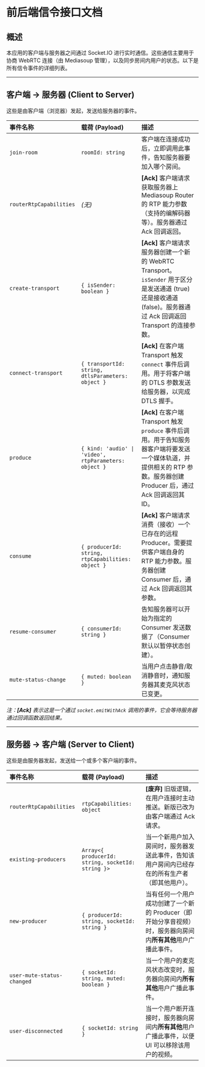 # 前后端信令接口文档

## 概述

本应用的客户端与服务器之间通过 Socket.IO 进行实时通信。这些通信主要用于协商 WebRTC 连接（由 Mediasoup 管理），以及同步房间内用户的状态。以下是所有信令事件的详细列表。

---

## 客户端 -> 服务器 (Client to Server)

这些是由客户端（浏览器）发起，发送给服务器的事件。

| 事件名称 | 载荷 (Payload) | 描述 |
| :--- | :--- | :--- |
| `join-room` | `roomId: string` | 客户端在连接成功后，立即调用此事件，告知服务器要加入哪个房间。 |
| `routerRtpCapabilities` | *(无)* | **[Ack]** 客户端请求获取服务器上 Mediasoup Router 的 RTP 能力参数（支持的编解码器等）。服务器通过 Ack 回调返回。 |
| `create-transport` | `{ isSender: boolean }` | **[Ack]** 客户端请求服务器创建一个新的 WebRTC Transport。`isSender` 用于区分是发送通道 (true) 还是接收通道 (false)。服务器通过 Ack 回调返回 Transport 的连接参数。 |
| `connect-transport` | `{ transportId: string, dtlsParameters: object }` | **[Ack]** 在客户端 Transport 触发 `connect` 事件后调用。用于将客户端的 DTLS 参数发送给服务器，以完成 DTLS 握手。 |
| `produce` | `{ kind: 'audio' \| 'video', rtpParameters: object }` | **[Ack]** 在客户端 Transport 触发 `produce` 事件后调用。用于告知服务器客户端将要发送一个媒体轨道，并提供相关的 RTP 参数。服务器创建 Producer 后，通过 Ack 回调返回其 ID。 |
| `consume` | `{ producerId: string, rtpCapabilities: object }` | **[Ack]** 客户端请求消费（接收）一个已存在的远程 Producer。需要提供客户端自身的 RTP 能力参数。服务器创建 Consumer 后，通过 Ack 回调返回其参数。 |
| `resume-consumer` | `{ consumerId: string }` | 告知服务器可以开始为指定的 Consumer 发送数据了（Consumer 默认以暂停状态创建）。 |
| `mute-status-change` | `{ muted: boolean }` | 当用户点击静音/取消静音时，通知服务器其麦克风状态已变更。 |

*注：**[Ack]** 表示这是一个通过 `socket.emitWithAck` 调用的事件，它会等待服务器通过回调函数返回结果。*

---

## 服务器 -> 客户端 (Server to Client)

这些是由服务器发起，发送给一个或多个客户端的事件。

| 事件名称 | 载荷 (Payload) | 描述 |
| :--- | :--- | :--- |
| `routerRtpCapabilities` | `rtpCapabilities: object` | **[废弃]** 旧版逻辑，在用户连接时主动推送。新版已改为由客户端通过 Ack 请求。 |
| `existing-producers` | `Array<{ producerId: string, socketId: string }>` | 当一个新用户加入房间时，服务器发送此事件，告知该用户房间内已经存在的所有生产者（即其他用户）。 |
| `new-producer` | `{ producerId: string, socketId: string }` | 当有任何一个用户成功创建了一个新的 Producer（即开始分享音视频）时，服务器向房间内**所有其他**用户广播此事件。 |
| `user-mute-status-changed` | `{ socketId: string, muted: boolean }` | 当一个用户的麦克风状态改变时，服务器向房间内**所有其他**用户广播此事件。 |
| `user-disconnected` | `{ socketId: string }` | 当一个用户断开连接时，服务器向房间内**所有其他**用户广播此事件，以便 UI 可以移除该用户的视频。 |
